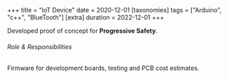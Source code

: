 +++
title = "IoT Device"
date = 2020-12-01
[taxonomies]
tags = ["Arduino", "c++", "BlueTooth"]
[extra]
duration = 2022-12-01
+++

Developed proof of concept for **Progressive Safety**.

###### Role & Responsibilities

Firmware for development boards, testing and PCB cost estimates.